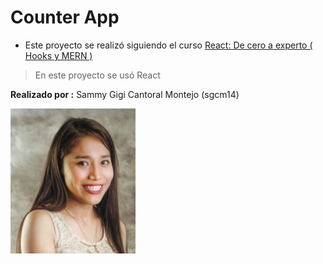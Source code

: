 Counter App
===========
- Este proyecto se realizó siguiendo el curso [React: De cero a experto ( Hooks y MERN )](https://www.udemy.com/course/react-cero-experto/ "React: De cero a experto ( Hooks y MERN )") 
> En este proyecto se usó React



**Realizado por :** Sammy Gigi Cantoral Montejo (sgcm14)

<img src ="https://raw.githubusercontent.com/sgcm14/sgcm14/main/sammy.jpg" width="200">

